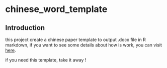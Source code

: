 # chinese_word_template

## Introduction

this project create a chinese paper template to output .docx file in R markdown, if you want to see some details about how is work, you can  visit [here](https://yjx.netlify.app/2022/09/04/how-to-write-paper-by-rstudio/).

if you need this template, take it away !
